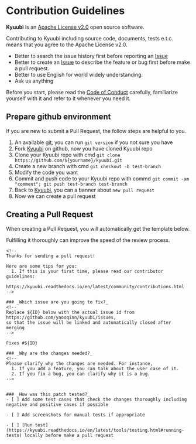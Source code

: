 <script async defer src="https://buttons.github.io/buttons.js"></script>

# Contribution Guidelines

**Kyuubi** is an [Apache License v2.0](https://github.com/yaooqinn/kyuubi/blob/master/LICENSE) open source software.

Contributing to Kyuubi including source code, documents, tests e.t.c. means that you agree to the Apache License v2.0.

- Better to search the issue history first before reporting an <a class="github-button" href="https://github.com/yaooqinn/kyuubi/issues" data-color-scheme="no-preference: light; light: dark; dark: light;" data-icon="octicon-issue-opened" data-show-count="true" aria-label="Issue yaooqinn/kyuubi on GitHub">Issue</a>
- Better to create an <a class="github-button" href="https://github.com/yaooqinn/kyuubi/issues" data-color-scheme="no-preference: light; light: dark; dark: light;" data-icon="octicon-issue-opened" data-show-count="true" aria-label="Issue yaooqinn/kyuubi on GitHub">Issue</a> to describe the feature or bug first before make a pull request.
- Better to use English for world widely understanding.
- Ask us anything 

Before you start, please read the [Code of Conduct](http://www.apache.org/foundation/policies/conduct.html) carefully, familiarize yourself with it and refer to it whenever you need it.

## Prepare github environment
If you are new to submit a Pull Request, the follow steps are helpful to you.

1. An available [git](https://git-scm.com/downloads), you can run `git version` if you not sure you have
2. Fork [Kyuubi](https://github.com/NetEase/kyuubi) on github, now you have cloned Kyuubi repo 
3. Clone your Kyuubi repo with cmd `git clone https://github.com/${yourname}/kyuubi.git`
4. Create a new branch with cmd `git checkout -b test-branch`
5. Modify the code you want
6. Commit and push code to your Kyuubi repo with commd `git commit -am "comment"; git push test-branch test-branch`
7. Back to [Kyuubi](https://github.com/NetEase/kyuubi), you can a banner about `new pull request`
8. Now we can create a pull request

## Creating a Pull Request

When creating a Pull Request, you will automatically get the template below.

Fulfilling it thoroughly can improve the speed of the review process.

```
<!--
Thanks for sending a pull request!

Here are some tips for you:
  1. If this is your first time, please read our contributor guidelines:
     https://kyuubi.readthedocs.io/en/latest/community/contributions.html
-->

### _Which issue are you going to fix?_
<!--
Replace ${ID} below with the actual issue id from
https://github.com/yaooqinn/kyuubi/issues,
so that the issue will be linked and automatically closed after merging
-->

Fixes #${ID}

### _Why are the changes needed?_
<!--
Please clarify why the changes are needed. For instance,
  1. If you add a feature, you can talk about the user case of it.
  2. If you fix a bug, you can clarify why it is a bug.
-->


### _How was this patch tested?_
- [ ] Add some test cases that check the changes thoroughly including negative and positive cases if possible

- [ ] Add screenshots for manual tests if appropriate

- [ ] [Run test](https://kyuubi.readthedocs.io/en/latest/tools/testing.html#running-tests) locally before make a pull request

```
